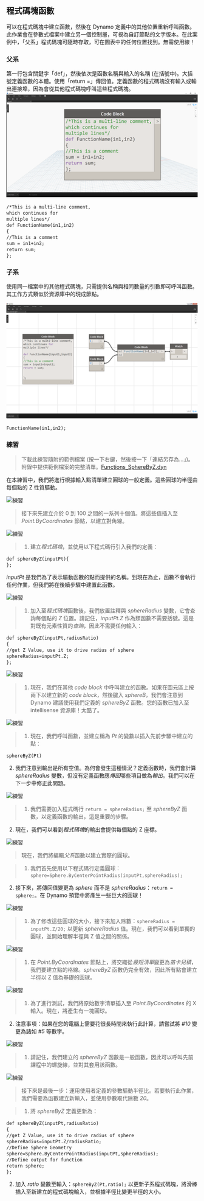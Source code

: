 

## 程式碼塊函數

可以在程式碼塊中建立函數，然後在 Dynamo 定義中的其他位置重新呼叫函數。此作業會在參數式檔案中建立另一個控制層，可視為自訂節點的文字版本。在此案例中，「父系」程式碼塊可隨時存取，可在圖表中的任何位置找到。無需使用線！

### 父系

第一行包含關鍵字「def」，然後依次是函數名稱與輸入的名稱 (在括號中)。大括號定義函數的本體。使用「return =」傳回值。定義函數的程式碼塊沒有輸入或輸出連接埠，因為會從其他程式碼塊呼叫這些程式碼塊。![父系](images/7-4/21.png)

```
/*This is a multi-line comment,
which continues for
multiple lines*/
def FunctionName(in1,in2)
{
//This is a comment
sum = in1+in2;
return sum;
};
```

### 子系

使用同一檔案中的其他程式碼塊，只需提供名稱與相同數量的引數即可呼叫函數。其工作方式類似於資源庫中的現成節點。

![子系](images/7-4/20.png)

```
FunctionName(in1,in2);
```

### 練習

> 下載此練習隨附的範例檔案 (按一下右鍵，然後按一下「連結另存為...」)。附錄中提供範例檔案的完整清單。[Functions_SphereByZ.dyn](datasets/7-4/Functions_SphereByZ.dyn)

在本練習中，我們將進行根據輸入點清單建立圓球的一般定義。這些圓球的半徑由每個點的 Z 性質驅動。

![練習](images/7-4/Exercise/11.jpg)

> 接下來先建立介於 0 到 100 之間的一系列十個值。將這些值插入至 *Point.ByCoordinates* 節點，以建立對角線。

![練習](images/7-4/Exercise/10.jpg)

> 1. 建立*程式碼塊*，並使用以下程式碼行引入我們的定義：
```
def sphereByZ(inputPt){
};
```

*inputPt* 是我們為了表示驅動函數的點而提供的名稱。到現在為止，函數不會執行任何作業，但我們將在後續步驟中建置此函數。

![練習](images/7-4/Exercise/09.jpg)

> 1. 加入至*程式碼塊*函數後，我們放置註釋與 *sphereRadius* 變數，它會查詢每個點的 *Z* 位置。請記住，*inputPt.Z* 作為類函數不需要括號。這是對既有元素性質的*查詢*，因此不需要任何輸入：
```
def sphereByZ(inputPt,radiusRatio)
{
//get Z Value, use it to drive radius of sphere
sphereRadius=inputPt.Z;
};
```

![練習](images/7-4/Exercise/08.jpg)

> 1. 現在，我們在其他 *code block* 中呼叫建立的函數。如果在圖元區上按兩下以建立新的 *code block*，然後鍵入 *sphereB*，我們會注意到 Dynamo 建議使用我們定義的 *sphereByZ* 函數。您的函數已加入至 intellisense 資源庫！太酷了。

![練習](images/7-4/Exercise/07.jpg)

> 1. 現在，我們呼叫函數，並建立稱為 *Pt* 的變數以插入先前步驟中建立的點：
```
sphereByZ(Pt)
```

2. 我們注意到輸出是所有空值。為何會發生這種情況？定義函數時，我們會計算 *sphereRadius* 變數，但沒有定義函數應*傳回*哪些項目做為*輸出*。我們可以在下一步中修正此問題。

![練習](images/7-4/Exercise/06.jpg)

> 1. 我們需要加入程式碼行 ```return = sphereRadius;``` 至 *sphereByZ* 函數，以定義函數的輸出，這是重要的步驟。
2. 現在，我們可以看到*程式碼塊*的輸出會提供每個點的 Z 座標。

![練習](images/7-4/Exercise/05.jpg)

> 現在，我們將編輯*父系*函數以建立實際的圓球。

> 1. 我們首先使用以下程式碼行定義圓球：```sphere=Sphere.ByCenterPointRadius(inputPt,sphereRadius);```
2. 接下來，將傳回值變更為 *sphere* 而不是 *sphereRadius*：```return = sphere;```。在 Dynamo 預覽中將產生一些巨大的圓球！

![練習](images/7-4/Exercise/04.jpg)

> 1. 為了修改這些圓球的大小，接下來加入除數：```sphereRadius = inputPt.Z/20;``` 以更新 *sphereRadius* 值。現在，我們可以看到單獨的圓球，並開始理解半徑與 Z 值之間的關係。

![練習](images/7-4/Exercise/03.jpg)

> 1. 在 *Point.ByCoordinates* 節點上，將交織從*最短清單*變更為*笛卡兒積*，我們要建立點的格線。*sphereByZ* 函數仍完全有效，因此所有點會建立半徑以 Z 值為基礎的圓球。

![練習](images/7-4/Exercise/02.jpg)

> 1. 為了進行測試，我們將原始數字清單插入至 *Point.ByCoordinates* 的 X 輸入。現在，將產生有一塊圓球。
2. 注意事項：如果在您的電腦上需要花很長時間來執行此計算，請嘗試將 *#10* 變更為諸如 *#5* 等數字。

![練習](images/7-4/Exercise/01.jpg)

> 1. 請記住，我們建立的 *sphereByZ* 函數是一般函數，因此可以呼叫先前課程中的螺旋線，並對其套用該函數。

![練習](images/7-4/Exercise/20.jpg)

> 接下來是最後一步：運用使用者定義的參數驅動半徑比。若要執行此作業，我們需要為函數建立新輸入，並使用參數取代除數 *20*。

> 1. 將 *sphereByZ* 定義更新為：
```
def sphereByZ(inputPt,radiusRatio)
{
//get Z Value, use it to drive radius of sphere
sphereRadius=inputPt.Z/radiusRatio;
//Define Sphere Geometry
sphere=Sphere.ByCenterPointRadius(inputPt,sphereRadius);
//Define output for function
return sphere;
};
```

2. 加入 *ratio* 變數至輸入：```sphereByZ(Pt,ratio);``` 以更新子系程式碼塊，將滑棒插入至新建立的程式碼塊輸入，並根據半徑比變更半徑的大小。


